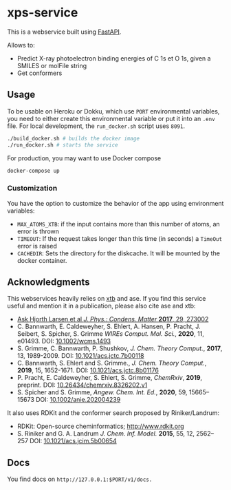 # xps-service

This is a webservice built using [FastAPI](https://github.com/tiangolo/fastapi).

Allows to:

- Predict X-ray photoelectron binding energies of C 1s et O 1s, given a SMILES or molFile string
- Get conformers

## Usage

To be usable on Heroku or Dokku, which use `PORT` environmental variables, you need to either create this environmental variable or put it into an `.env` file. For local development, the `run_docker.sh` script uses `8091`.

```bash
./build_docker.sh # builds the docker image
./run_docker.sh # starts the service
```

For production, you may want to use Docker compose

```bash
docker-compose up
```

### Customization

You have the option to customize the behavior of the app using environment variables:

- `MAX_ATOMS_XTB`: if the input contains more than this number of atoms, an error is thrown
- `TIMEOUT`: If the request takes longer than this time (in seconds) a `TimeOut` error is raised
- `CACHEDIR`: Sets the directory for the diskcache. It will be mounted by the docker container.

## Acknowledgments

This webservices heavily relies on [xtb](https://github.com/grimme-lab/xtb#citations) and ase. If you find this service useful and mention it in a publication, please also cite ase and xtb:

- [Ask Hjorth Larsen et al _J. Phys.: Condens. Matter_ **2017**, 29, 273002](https://iopscience.iop.org/article/10.1088/1361-648X/aa680e/meta)
- C. Bannwarth, E. Caldeweyher, S. Ehlert, A. Hansen, P. Pracht, J. Seibert, S. Spicher, S. Grimme
  _WIREs Comput. Mol. Sci._, **2020**, 11, e01493.
  DOI: [10.1002/wcms.1493](https://doi.org/10.1002/wcms.1493)
- S. Grimme, C. Bannwarth, P. Shushkov, _J. Chem. Theory Comput._, **2017**, 13, 1989-2009.
  DOI: [10.1021/acs.jctc.7b00118](https://dx.doi.org/10.1021/acs.jctc.7b00118)
- C. Bannwarth, S. Ehlert and S. Grimme., _J. Chem. Theory Comput._, **2019**, 15, 1652-1671.
  DOI: [10.1021/acs.jctc.8b01176](https://dx.doi.org/10.1021/acs.jctc.8b01176)
- P. Pracht, E. Caldeweyher, S. Ehlert, S. Grimme, _ChemRxiv_, **2019**, preprint.
  DOI: [10.26434/chemrxiv.8326202.v1](https://dx.doi.org/10.26434/chemrxiv.8326202.v1)
- S. Spicher and S. Grimme, _Angew. Chem. Int. Ed._, **2020**, 59, 15665–15673
  DOI: [10.1002/anie.202004239](https://doi.org/10.1002/anie.202004239)

It also uses RDKit and the conformer search proposed by Riniker/Landrum:

- RDKit: Open-source cheminformatics; http://www.rdkit.org
- S. Riniker and G. A. Landrum _J. Chem. Inf. Model._ **2015**, 55, 12, 2562–257 DOI: [10.1021/acs.jcim.5b00654](https://doi.org/10.1021/acs.jcim.5b00654)

## Docs

You find docs on `http://127.0.0.1:$PORT/v1/docs.`
